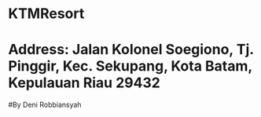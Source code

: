 # KTMResort

# Address: Jalan Kolonel Soegiono, Tj. Pinggir, Kec. Sekupang, Kota Batam, Kepulauan Riau 29432

#By Deni Robbiansyah
